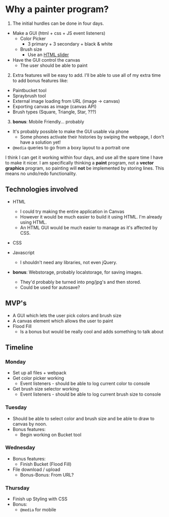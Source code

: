 # Why a painter program?

1. The initial hurdles can be done in four days.
  * Make a GUI (html + css + JS event listeners)
    * Color Picker
      * 3 primary + 3 secondary + black & white
    * Brush size
      * Use an [HTML slider](https://developer.mozilla.org/en-US/docs/Web/HTML/Element/input/range)
  * Have the GUI control the canvas
    * The user should be able to paint
2. Extra features will be easy to add. I'll be able to use all of my extra time to add bonus features like:
  * Paintbucket tool
  * Spraybrush tool
  * External image loading from URL (image -> canvas)
  * Exporting canvas as image (canvas API)
  * Brush types (Square, Triangle, Star, ???)
3. **bonus**: Mobile Friendly... probably
  * It's probably possible to make the GUI usable via phone
    * Some phones activate their histories by swiping the webpage, I don't have a solution yet!
  * ```@media``` queries to go from a boxy layout to a portrait one

I think I can get it working within four days, and use all the spare time I have to make it nicer. I am specifically thinking a **paint** program, not a **vector graphics** program, so painting will **not** be implemented by storing lines. This means no undo/redo functionality.

## Technologies involved

* HTML
  * I could try making the entire application in Canvas
  * However it would be much easier to build it using HTML. I'm already using HTML.
  * An HTML GUI would be much easier to manage as it's affected by CSS.
* CSS
* Javascript
  * I shouldn't need any libraries, not even jQuery.


* **bonus**: Webstorage, probably localstorage, for saving images.
  * They'd probably be turned into png/jpg's and then stored.
  * Could be used for autosave?

## MVP's

* A GUI which lets the user pick colors and brush size
* A canvas element which allows the user to paint
* Flood Fill
  * Is a bonus but would be really cool and adds something to talk about

## Timeline

### Monday
  * Set up all files + webpack
  * Get color picker working
    * Event listeners - should be able to log current color to console
  * Get brush size selector working
    * Event listeners - should be able to log current brush size to console

### Tuesday
  * Should be able to select color and brush size and be able to draw to canvas by noon.
  * Bonus features:
    * Begin working on Bucket tool

### Wednesday
  * Bonus features:
    * Finish Bucket (Flood Fill)
  * File download / upload
    * Bonus-Bonus: From URL?

### Thursday
  * Finish up Styling with CSS
  * Bonus:
    * ```@media``` for mobile
